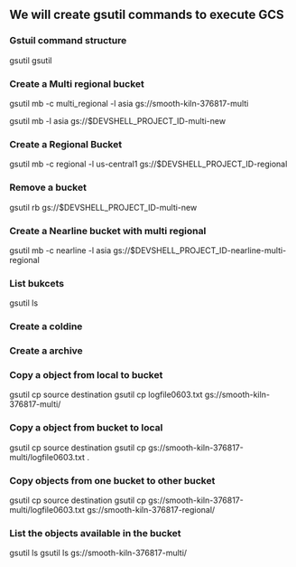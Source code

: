 ## We will create gsutil commands to execute GCS 

### Gstuil command structure
gsutil <command> <options> 
gsutil <command> <options> <source> <target> 

### Create a Multi regional bucket
gsutil mb -c multi_regional -l asia gs://smooth-kiln-376817-multi

gsutil mb -l asia gs://$DEVSHELL_PROJECT_ID-multi-new

### Create a Regional Bucket
gsutil mb -c regional -l us-central1 gs://$DEVSHELL_PROJECT_ID-regional
  
### Remove a bucket 
gsutil rb gs://$DEVSHELL_PROJECT_ID-multi-new
  
### Create a Nearline bucket with multi regional 
gsutil mb -c nearline -l asia gs://$DEVSHELL_PROJECT_ID-nearline-multi-regional
 
### List bukcets
gsutil ls 

### Create a coldine

### Create a archive 
  
### Copy a object from local to bucket
gsutil cp source destination
gsutil cp logfile0603.txt gs://smooth-kiln-376817-multi/

### Copy a object from bucket to local
gsutil cp source destination
gsutil cp gs://smooth-kiln-376817-multi/logfile0603.txt .
  
### Copy objects from one bucket to other bucket
gsutil cp source destination
gsutil cp gs://smooth-kiln-376817-multi/logfile0603.txt gs://smooth-kiln-376817-regional/
  
### List the objects available in the bucket 
gsutil ls <bucketname>
gsutil ls gs://smooth-kiln-376817-multi/
  
